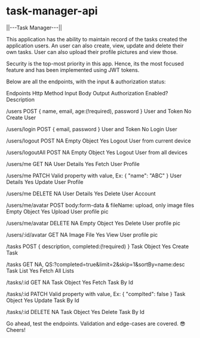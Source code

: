 # task-manager-api
||---Task Manager---||

This application has the ability to maintain record of the tasks created the application users. An user can also create, view, update and delete their own tasks.
User can also upload their profile pictures and view those.

Security is the top-most priority in this app. Hence, its the most focused feature and has been implemented using JWT tokens.

Below are all the endpoints, with the input & authorization status:

Endpoints             Http Method                  Input Body                            Output                Authorization Enabled?              Description


/users                   POST       { name, email, age:(!required), password }       User and Token                      No                        Create User


/users/login             POST                { email, password }                     User and Token                      No                        Login User


/users/logout            POST                          NA                             Empty Object                       Yes              Logout User from current device


/users/logoutAll         POST                          NA                             Empty Object                       Yes               Logout User from all devices


/users/me                GET                           NA                             User Details                       Yes                    Fetch User Profile 


/users/me               PATCH       Valid property with value, Ex: { "name": "ABC" }  User Details                       Yes                    Update User Profile


/users/me               DELETE                         NA                             User Details                       Yes                    Delete User Account


/users/me/avatar         POST    body:form-data & fileName: upload, only image files  Empty Object                       Yes                  Upload User profile pic


/users/me/avatar        DELETE                         NA                             Empty Object                       Yes                  Delete User profile pic


/users/:id/avatar        GET                           NA                              Image File                        Yes                    View User profile pic


/tasks                   POST         { description, completed:(!required) }           Task Object                       Yes                       Create Task


/tasks                   GET   NA, QS:?completed=true&limit=2&skip=1&sortBy=name:desc  Task List                         Yes                    Fetch All Lists


/tasks/:id               GET                           NA                              Task Object                       Yes                    Fetch Task By Id


/tasks/:id              PATCH    Valid property with value, Ex: { "complted": false }  Task Object                       Yes                    Update Task By Id


/tasks/:id              DELETE                         NA                              Task Object                       Yes                    Delete Task By Id




Go ahead, test the endpoints. Validation and edge-cases are covered. 😎 Cheers!
